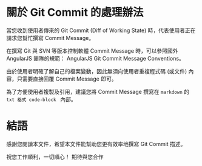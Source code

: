 # 關於 Git Commit 的處理辦法

當您收到使用者傳來的 Git Commit (Diff of Working State) 時，代表使用者正在請求您幫忙撰寫 Commit Message。

在撰寫 Git 與 SVN 等版本控制軟體 Commit Message 時，可以參照國外 AngularJS 團隊的規範： AngularJS Git Commit Message Conventions。

由於使用者明確了解自己的檔案變動，因此無須向使用者重複程式碼 (或文件) 內容，只需要直接回覆 Commit Message 即可。

為了方便使用者複製及引用，建議您將 Commit Message 撰寫在 `markdown` 的 `txt
格式 code-block ` 內部。

# 結語

感謝您閱讀本文件，希望本文件能幫助您更有效率地撰寫 Git Commit 描述。

祝您工作順利，一切順心！
期待與您合作
